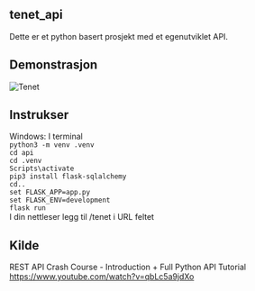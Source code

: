 ## tenet_api
Dette er et python basert prosjekt med et egenutviklet API.

## Demonstrasjon
 ![Tenet](demo.gif)

## Instrukser
Windows: I terminal <br> 
`python3 -m venv .venv`<br>
`cd api `<br>
`cd .venv`<br>
`Scripts\activate`<br>
`pip3 install flask-sqlalchemy`<br>
`cd..`<br>
`set FLASK_APP=app.py`<br>
`set FLASK_ENV=development`<br>
`flask run`<br>
I din nettleser legg til /tenet i URL feltet


## Kilde
REST API Crash Course - Introduction + Full Python API Tutorial <br>
https://www.youtube.com/watch?v=qbLc5a9jdXo <br>

